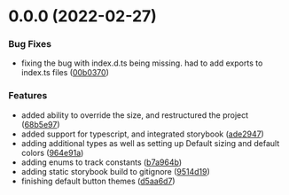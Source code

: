 # 0.0.0 (2022-02-27)


### Bug Fixes

* fixing the bug with index.d.ts being missing. had to add exports to index.ts files ([00b0370](https://github.com/open-code-academy/community-ui/commit/00b037084b2e4a241c3838eeb0aba1b7d6913baa))


### Features

* added ability to override the size, and restructured the project ([68b5e97](https://github.com/open-code-academy/community-ui/commit/68b5e97aac429bc027de2c7fd1f9d11ca09b25cd))
* added support for typescript, and integrated storybook ([ade2947](https://github.com/open-code-academy/community-ui/commit/ade2947ddc5c40b97960549f9b55558522929f02))
* adding additional types as well as setting up Default sizing and default colors ([964e91a](https://github.com/open-code-academy/community-ui/commit/964e91a7c4a9aea39953a19cd0c56d47353fdd09))
* adding enums to track constants ([b7a964b](https://github.com/open-code-academy/community-ui/commit/b7a964b8a4527d4cf913e66a3b262a0d11558110))
* adding static storybook build to gitignore ([9514d19](https://github.com/open-code-academy/community-ui/commit/9514d198370fed3e1b80a365b399d81a77c165cc))
* finishing default button themes ([d5aa6d7](https://github.com/open-code-academy/community-ui/commit/d5aa6d7eecebc0a184331a4abb53b7f767db57b7))



